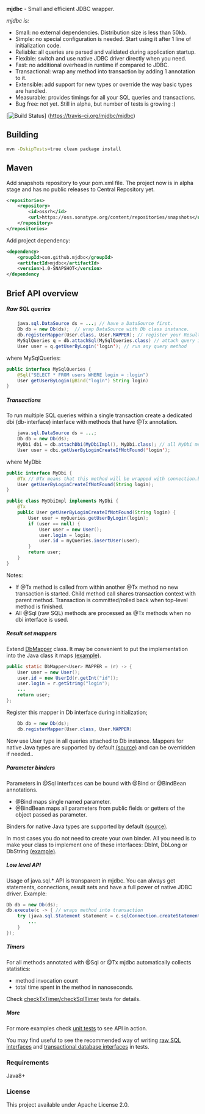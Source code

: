 __mjdbc__  - Small and efficient JDBC wrapper.

*mjdbc is:*
* Small: no external dependencies. Distribution size is  less than 50kb.
* Simple: no special configuration is needed. Start using it after 1 line of initialization code.
* Reliable: all queries are parsed and validated during application startup.
* Flexible: switch and use native JDBC driver directly when you need.
* Fast: no additional overhead in runtime if compared to JDBC.
* Transactional: wrap any method into transaction by adding 1 annotation to it.
* Extensible: add support for new types or override the way basic types are handled.
* Measurable: provides timings for all your SQL queries and transactions.
* Bug free: not yet. Still in alpha, but number of tests is growing :)

[![Build Status](https://travis-ci.org/mjdbc/mjdbc.svg?branch=master)]	(https://travis-ci.org/mjdbc/mjdbc)

## Building

```bash
mvn -DskipTests=true clean package install
```

## Maven

Add snapshots repository to your pom.xml file. The project now is in alpha stage and has no public releases to Central Repository yet.
```xml
<repositories>
    <repository>
        <id>ossrh</id>
        <url>https://oss.sonatype.org/content/repositories/snapshots</url>
    </repository>
</repositories>
```

Add project dependency:
```xml
<dependency>
    <groupId>com.github.mjdbc</groupId>
    <artifactId>mjdbc</artifactId>
    <version>1.0-SNAPSHOT</version>
</dependency
```

## Brief API overview

##### Raw SQL queries
```java
    java.sql.DataSource ds = ...; // have a DataSource first.
    Db db = new Db(ds);  // wrap DataSource with Db class instance.
    db.registerMapper(User.class, User.MAPPER); // register your ResultSet mappers. Do it once on startup.
    MySqlQueries q = db.attachSql(MySqlQueries.class) // attach query interface. It will parse and validate all queries at this moment.
    User user = q.getUserByLogin('login'); // run any query method
```
where MySqlQueries:
```java
public interface MySqlQueries {
    @Sql("SELECT * FROM users WHERE login = :login")
    User getUserByLogin(@Bind("login") String login)
}
```

##### Transactions
To run multiple SQL queries within a single transaction create a dedicated dbi (db-interface) interface with methods that have @Tx annotation.
```java
    java.sql.DataSource ds = ...;
    Db db = new Db(ds);
    MyDbi dbi = db.attachDbi(MyDbiImpl(), MyDbi.class); // all MyDbi method calls will be proxied to MyDbiImpl wrapped with transactions.
    User user = dbi.getUserByLoginCreateIfNotFound('login');
```
where MyDbi:
```java
public interface MyDbi {
    @Tx // @Tx means that this method will be wrapped with connection.begin/commit/rollback(on Exception)
    User getUserByLoginCreateIfNotFound(String login);
}

public class MyDbiImpl implements MyDbi {
    @Tx
    public User getUserByLoginCreateIfNotFound(String login) {
        User user = myQueries.getUserByLogin(login);
        if (user == null) {
            User user = new User();
            user.login = login;
            user.id = myQueries.insertUser(user);
        }
        return user;
    }
}
```
Notes:
 * If @Tx method is called from within another @Tx method no new transaction is started. Child method call shares transaction context with parent method.
 Transaction is committed/rolled back when top-level method is finished.
 * All @Sql (raw SQL) methods are processed as @Tx methods when no dbi interface is used.



##### Result set mappers

Extend [DbMapper](https://github.com/mjdbc/mjdbc/blob/master/src/main/java/com/github/mjdbc/DbMapper.java) class.
It may be convenient to put the implementation into the Java class it maps [(example)](https://github.com/mjdbc/mjdbc/blob/master/src/test/java/com/github/mjdbc/test/asset/model/User.java).

```java
public static DbMapper<User> MAPPER = (r) -> {
    User user = new User();
    user.id = new UserId(r.getInt("id"));
    user.login = r.getString("login");
    ...
    return user;
};
```

Register this mapper in Db interface during initialization;
```java
    Db db = new Db(ds);
    db.registerMapper(User.class, User.MAPPER)
```
Now use User type in all queries attached to Db instance.
Mappers for native Java types are supported by default [(source)](https://github.com/mjdbc/mjdbc/blob/master/src/main/java/com/github/mjdbc/util/Mappers.java) and can be overridden if needed..


##### Parameter binders
Parameters in @Sql interfaces can be bound with @Bind or @BindBean annotations.
* @Bind maps single named parameter.
* @BindBean maps all parameters from public fields or getters of the object passed as parameter.

Binders for native Java types are supported by default [(source)](https://github.com/mjdbc/mjdbc/blob/master/src/main/java/com/github/mjdbc/util/Binders.java).

In most cases you do not need to create your own binder. All you need is to make your class to implement one of these interfaces: DbInt, DbLong or DbString [(example)](https://github.com/mjdbc/mjdbc/blob/master/src/test/java/com/github/mjdbc/test/asset/model/UserId.java).

##### Low level API
Usage of java.sql.* API is transparent in mjdbc. You can always get statements, connections, result sets and have a full power of native JDBC driver.
Example:
```java
Db db = new Db(ds);
db.execute(c -> { // wraps method into transaction
    try (java.sql.Statement statement = c.sqlConnection.createStatement()) {
        ...
    }
});
```

##### Timers
For all methods annotated with @Sql or @Tx mjdbc automatically collects statistics:
* method invocation count
* total time spent in the method in nanoseconds.

Check [checkTxTimer/checkSqlTimer](https://github.com/mjdbc/mjdbc/blob/master/src/test/java/com/github/mjdbc/test/SamplesTest.java) tests for details.


##### More
For more examples check [unit tests](https://github.com/mjdbc/mjdbc/blob/master/src/test/java/com/github/mjdbc/test/) to see API in action.

You may find useful to see the recommended way of writing [raw SQL interfaces](https://github.com/mjdbc/mjdbc/blob/master/src/test/java/com/github/mjdbc/test/asset/UserSql.java) and
[transactional database interfaces](https://github.com/mjdbc/mjdbc/blob/master/src/test/java/com/github/mjdbc/test/asset/dbi/SampleDbi.java) in tests.


### Requirements

Java8+


### License

This project available under Apache License 2.0.
